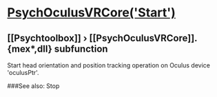 # [PsychOculusVRCore('Start')](PsychOculusVRCore-Start) 
## [[Psychtoolbox]] &#8250; [[PsychOculusVRCore]].{mex*,dll} subfunction


Start head orientation and position tracking operation on Oculus device  
'oculusPtr'.  
  
  


###See also:
Stop
